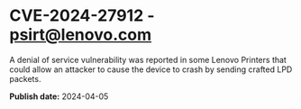 # CVE-2024-27912 - psirt@lenovo.com

A denial of service vulnerability was reported in some Lenovo Printers that could allow an attacker to cause the device to crash by sending crafted LPD packets.

**Publish date:** 2024-04-05
